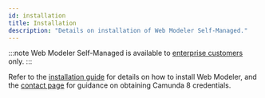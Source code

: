 ```yaml
---
id: installation
title: Installation
description: "Details on installation of Web Modeler Self-Managed."
---
```


:::note
Web Modeler Self-Managed is available to [enterprise customers](/reference/licenses.md#web-modeler) only.
:::

Refer to the [installation guide](/self-managed/setup/overview.md) for details on how to install Web Modeler, and the [contact page](/contact) for guidance on obtaining Camunda 8 credentials.
